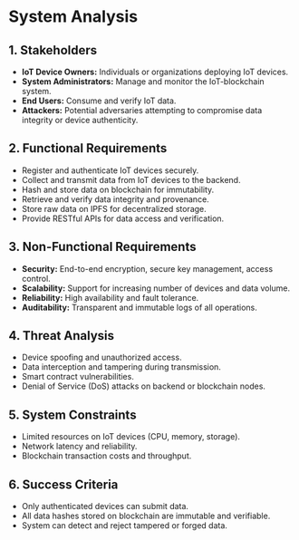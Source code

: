 # System Analysis

## 1. Stakeholders
- **IoT Device Owners:** Individuals or organizations deploying IoT devices.
- **System Administrators:** Manage and monitor the IoT-blockchain system.
- **End Users:** Consume and verify IoT data.
- **Attackers:** Potential adversaries attempting to compromise data integrity or device authenticity.

## 2. Functional Requirements
- Register and authenticate IoT devices securely.
- Collect and transmit data from IoT devices to the backend.
- Hash and store data on blockchain for immutability.
- Retrieve and verify data integrity and provenance.
- Store raw data on IPFS for decentralized storage.
- Provide RESTful APIs for data access and verification.

## 3. Non-Functional Requirements
- **Security:** End-to-end encryption, secure key management, access control.
- **Scalability:** Support for increasing number of devices and data volume.
- **Reliability:** High availability and fault tolerance.
- **Auditability:** Transparent and immutable logs of all operations.

## 4. Threat Analysis
- Device spoofing and unauthorized access.
- Data interception and tampering during transmission.
- Smart contract vulnerabilities.
- Denial of Service (DoS) attacks on backend or blockchain nodes.

## 5. System Constraints
- Limited resources on IoT devices (CPU, memory, storage).
- Network latency and reliability.
- Blockchain transaction costs and throughput.

## 6. Success Criteria
- Only authenticated devices can submit data.
- All data hashes stored on blockchain are immutable and verifiable.
- System can detect and reject tampered or forged data.

